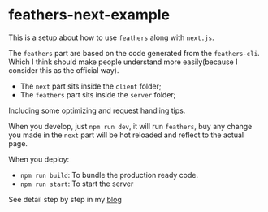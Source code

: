 # feathers-next-example

This is a setup about how to use `feathers` along with `next.js`.

The `feathers` part are based on the code generated from the `feathers-cli`. Which I think should make people understand more easily(because I consider this as the official way).

- The `next` part sits inside the `client` folder;
- The `feathers` part sits inside the `server` folder;

Including some optimizing and request handling tips.

When you develop, just `npm run dev`, it will run `feathers`, buy any change you made in the `next` part will be hot reloaded and reflect to the actual page.

When you deploy:

- `npm run build`: To bundle the production ready code.
- `npm run start`: To start the server

See detail step by step in my [blog](http://www.albertgao.xyz/2018/02/04/how-to-do-server-side-rendering-with-feathersjs-and-nextjs/)
